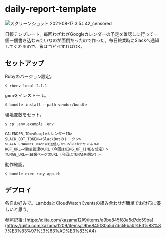 # daily-report-template

![スクリーンショット 2021-08-17 3 54 42_censored](https://user-images.githubusercontent.com/51913879/129615496-17d41544-7169-445c-9679-5b5936b036b9.jpg)

日報テンプレート。毎回わざわざGoogleカレンダーの予定を確認しに行って一個一個書き込むみたいなのが面倒だったので作った。毎日終業時にSlackへ通知してくれるので、後はコピペすればOK。

## セットアップ

Rubyのバージョン設定。

```
$ rbenv local 2.7.1
```

gemをインストール。

```
$ bundle install --path vendor/bundle
```

環境変数をセット。

```
$ cp .env.example .env

CALENDER_ID=<GoogleカレンダーID>
SLACK_BOT_TOKEN=<SlackBotのトークン>
SLACK_CHANNEL_NAME=<送信したいSlackチャンネル>
KOF_URL=<勤怠管理のURL（今回はKING_OF_TIMEを想定）>
TUNAG_URL=<日報ページのURL（今回はTUNAGを想定）>
```

動作確認。

```
$ bundle exec ruby app.rb
```

## デプロイ 

各自お好みで。LambdaとCloudWatch Eventsの組み合わせが簡単でお財布に優しいと思う。

参照記事: [https://qiita.com/kazama1209/items/a9be845f80a5d7dc59ba](https://qiita.com/kazama1209/items/a9be845f80a5d7dc59ba#%E3%83%87%E3%83%97%E3%83%AD%E3%82%A4)
